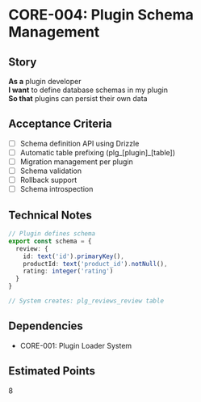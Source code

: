 # CORE-004: Plugin Schema Management

## Story
**As a** plugin developer  
**I want** to define database schemas in my plugin  
**So that** plugins can persist their own data

## Acceptance Criteria
- [ ] Schema definition API using Drizzle
- [ ] Automatic table prefixing (plg_[plugin]_[table])
- [ ] Migration management per plugin
- [ ] Schema validation
- [ ] Rollback support
- [ ] Schema introspection

## Technical Notes
```typescript
// Plugin defines schema
export const schema = {
  review: {
    id: text('id').primaryKey(),
    productId: text('product_id').notNull(),
    rating: integer('rating')
  }
}

// System creates: plg_reviews_review table
```

## Dependencies
- CORE-001: Plugin Loader System

## Estimated Points
8